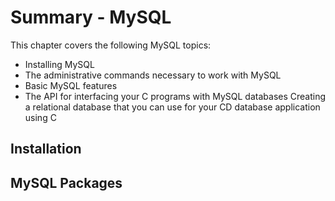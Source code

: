 # Summary - MySQL

This chapter covers the following MySQL topics:
* Installing MySQL
* The administrative commands necessary to work with MySQL
* Basic MySQL features
* The API for interfacing your C programs with MySQL databases
 Creating a relational database that you can use for your CD database application using C

## Installation

## MySQL Packages